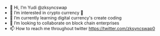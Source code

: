 - 👋 Hi, I’m Yudi @zksyncswap
- 👀 I’m interested in crypto currency 💱 
- 🌱 I’m currently learning digital currency's create coding 
- 💞️ I’m looking to collaborate on block chain enterprises 
- 📫 How to reach me throughout twitter https://twitter.com/zksyncswap0

<!---
zksyncswap/zksyncswap is a ✨ special ✨ repository because its `README.md` (this file) appears on your GitHub profile.
You can click the Preview link to take a look at your changes.
--->
